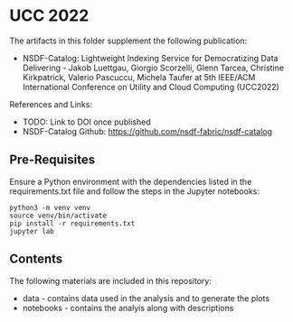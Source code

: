 # UCC 2022

The artifacts in this folder supplement the following publication:

 * NSDF-Catalog: Lightweight Indexing Service for Democratizing Data Delivering - 
Jakob Luettgau, Giorgio Scorzelli, Glenn Tarcea, Christine Kirkpatrick, Valerio Pascuccu, Michela Taufer
at 5th IEEE/ACM International Conference on Utility and Cloud Computing (UCC2022)

References and Links:
* TODO: Link to DOI once published
* NSDF-Catalog Github: https://github.com/nsdf-fabric/nsdf-catalog

## Pre-Requisites

Ensure a Python environment with the dependencies listed in the requirements.txt file and follow the steps in the Jupyter notebooks:

    python3 -m venv venv
    source venv/bin/activate
    pip install -r requirements.txt
    jupyter lab

## Contents

The following materials are included in this repository:

 * data - contains data used in the analysis and to generate the plots
 * notebooks - contains the analyis along with descriptions

